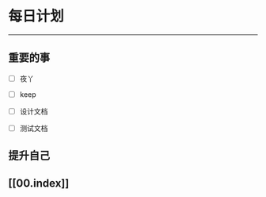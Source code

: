 
# 每日计划
---
## 重要的事

- [ ]    夜丫
- [ ]   keep
- [ ] 设计文档
- [ ] 测试文档



## 提升自己

  



## [[00.index]]










